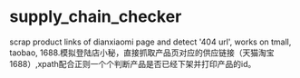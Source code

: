 # supply_chain_checker
scrap product links of dianxiaomi page and detect '404 url', works on tmall, taobao, 1688.模拟登陆店小秘，直接抓取产品页对应的供应链接（天猫淘宝1688）,xpath配合正则一个个判断产品是否已经下架并打印产品的id。
